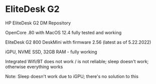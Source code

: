 # EliteDesk G2
 HP EliteDesk G2 DM Repository

OpenCore .80 with MacOS 12.4 fully tested and working

EliteDesk G2 800 DeskMini with firmware 2.56 (latest as of 5.22.2022)

iGPU, NVME SSD, 32GB RAM - fully working

Integrated Wifi/BT does not work / is not reliable; sleep doesn't work; otherwise everything works 

Note: Sleep doesn't work due to iGPU; there's no solution to this
